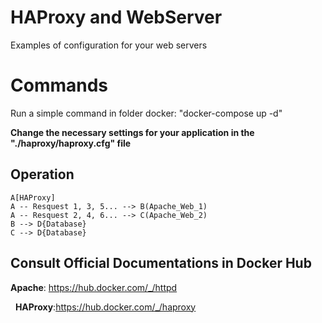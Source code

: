 # HAProxy and WebServer
Examples of configuration for your web servers 


# Commands
Run a simple command in folder docker: "docker-compose up -d"

**Change the necessary settings for your application in the "./haproxy/haproxy.cfg" file**

## Operation
```mermaid
A[HAProxy]
A -- Resquest 1, 3, 5... --> B(Apache_Web_1)
A -- Resquest 2, 4, 6... --> C(Apache_Web_2)
B --> D{Database}
C --> D{Database}
```

## Consult Official Documentations in Docker Hub
**Apache**: https://hub.docker.com/_/httpd

&nbsp;
**HAProxy**:https://hub.docker.com/_/haproxy
